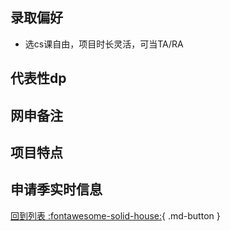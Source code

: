 ## 录取偏好

- 选cs课自由，项目时长灵活，可当TA/RA

## 代表性dp

## 网申备注

## 项目特点

## 申请季实时信息

[回到列表 :fontawesome-solid-house:](选校梯度.md){ .md-button }
